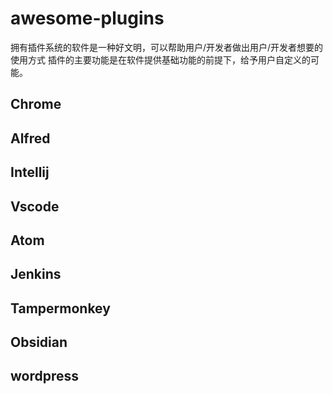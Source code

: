 # awesome-plugins
拥有插件系统的软件是一种好文明，可以帮助用户/开发者做出用户/开发者想要的使用方式
插件的主要功能是在软件提供基础功能的前提下，给予用户自定义的可能。

## Chrome

## Alfred

## Intellij

## Vscode

## Atom

## Jenkins

## Tampermonkey

## Obsidian

## wordpress